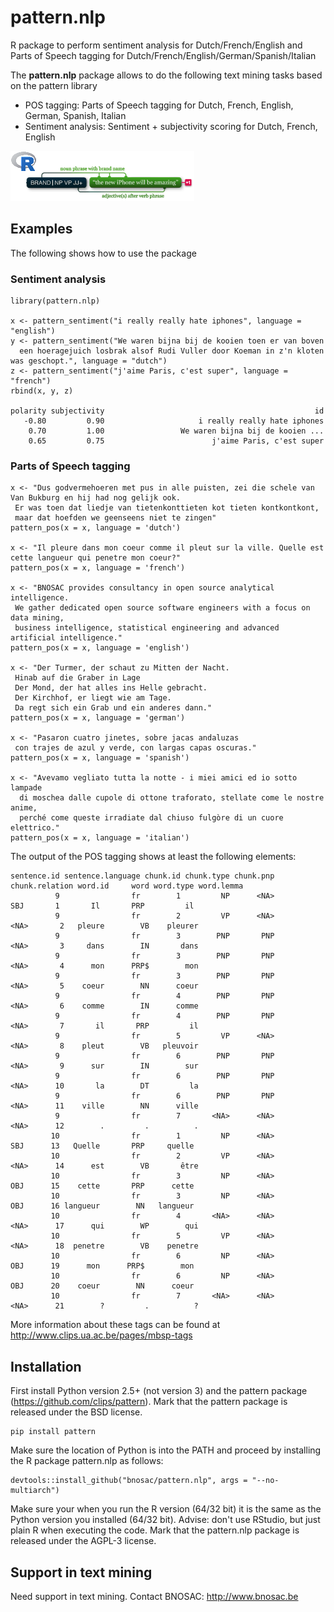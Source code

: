 # pattern.nlp
R package to perform sentiment analysis for Dutch/French/English and Parts of Speech tagging for Dutch/French/English/German/Spanish/Italian

The  **pattern.nlp** package allows to do the following text mining tasks based on the pattern library

- POS tagging: Parts of Speech tagging for Dutch, French, English, German, Spanish, Italian
- Sentiment analysis: Sentiment + subjectivity scoring for Dutch, French, English

![](inst/img/pattern-nlp-logo.png)

## Examples

The following shows how to use the package

### Sentiment analysis

```
library(pattern.nlp)

x <- pattern_sentiment("i really really hate iphones", language = "english")
y <- pattern_sentiment("We waren bijna bij de kooien toen er van boven 
  een hoeragejuich losbrak alsof Rudi Vuller door Koeman in z'n kloten was geschopt.", language = "dutch")
z <- pattern_sentiment("j'aime Paris, c'est super", language = "french")
rbind(x, y, z)

polarity subjectivity                                               id
   -0.80         0.90                     i really really hate iphones
    0.70         1.00                 We waren bijna bij de kooien ...
    0.65         0.75                        j'aime Paris, c'est super
```

### Parts of Speech tagging

```
x <- "Dus godvermehoeren met pus in alle puisten, zei die schele van Van Bukburg en hij had nog gelijk ook.
 Er was toen dat liedje van tietenkonttieten kot tieten kontkontkont, 
 maar dat hoefden we geenseens niet te zingen"
pattern_pos(x = x, language = 'dutch')

x <- "Il pleure dans mon coeur comme il pleut sur la ville. Quelle est cette langueur qui penetre mon coeur?"
pattern_pos(x = x, language = 'french')

x <- "BNOSAC provides consultancy in open source analytical intelligence. 
 We gather dedicated open source software engineers with a focus on data mining, 
 business intelligence, statistical engineering and advanced artificial intelligence."
pattern_pos(x = x, language = 'english')

x <- "Der Turmer, der schaut zu Mitten der Nacht. 	
 Hinab auf die Graber in Lage
 Der Mond, der hat alles ins Helle gebracht.
 Der Kirchhof, er liegt wie am Tage.
 Da regt sich ein Grab und ein anderes dann."
pattern_pos(x = x, language = 'german')

x <- "Pasaron cuatro jinetes, sobre jacas andaluzas
 con trajes de azul y verde, con largas capas oscuras."
pattern_pos(x = x, language = 'spanish')

x <- "Avevamo vegliato tutta la notte - i miei amici ed io sotto lampade 
  di moschea dalle cupole di ottone traforato, stellate come le nostre anime, 
  perché come queste irradiate dal chiuso fulgòre di un cuore elettrico."
pattern_pos(x = x, language = 'italian')
```

The output of the POS tagging shows at least the following elements:
```
sentence.id sentence.language chunk.id chunk.type chunk.pnp chunk.relation word.id     word word.type word.lemma
          9                fr        1         NP      <NA>            SBJ       1       Il       PRP         il
          9                fr        2         VP      <NA>           <NA>       2   pleure        VB    pleurer
          9                fr        3        PNP       PNP           <NA>       3     dans        IN       dans
          9                fr        3        PNP       PNP           <NA>       4      mon      PRP$        mon
          9                fr        3        PNP       PNP           <NA>       5    coeur        NN      coeur
          9                fr        4        PNP       PNP           <NA>       6    comme        IN      comme
          9                fr        4        PNP       PNP           <NA>       7       il       PRP         il
          9                fr        5         VP      <NA>           <NA>       8    pleut        VB   pleuvoir
          9                fr        6        PNP       PNP           <NA>       9      sur        IN        sur
          9                fr        6        PNP       PNP           <NA>      10       la        DT         la
          9                fr        6        PNP       PNP           <NA>      11    ville        NN      ville
          9                fr        7       <NA>      <NA>           <NA>      12        .         .          .
         10                fr        1         NP      <NA>            SBJ      13   Quelle       PRP     quelle
         10                fr        2         VP      <NA>           <NA>      14      est        VB       être
         10                fr        3         NP      <NA>            OBJ      15    cette       PRP      cette
         10                fr        3         NP      <NA>            OBJ      16 langueur        NN   langueur
         10                fr        4       <NA>      <NA>           <NA>      17      qui        WP        qui
         10                fr        5         VP      <NA>           <NA>      18  penetre        VB    penetre
         10                fr        6         NP      <NA>            OBJ      19      mon      PRP$        mon
         10                fr        6         NP      <NA>            OBJ      20    coeur        NN      coeur
         10                fr        7       <NA>      <NA>           <NA>      21        ?         .          ?
```

More information about these tags can be found at http://www.clips.ua.ac.be/pages/mbsp-tags
## Installation

First install Python version 2.5+ (not version 3) and the pattern package (https://github.com/clips/pattern). Mark that the pattern package is released under the BSD license. 

```
pip install pattern
```

Make sure the location of Python is into the PATH and proceed by installing the R package pattern.nlp as follows:

```
devtools::install_github("bnosac/pattern.nlp", args = "--no-multiarch")
```

Make sure your when you run the R version (64/32 bit) it is the same as the Python version you installed (64/32 bit).
Advise: don't use RStudio, but just plain R when executing the code. 
Mark that the pattern.nlp package is released under the AGPL-3 license.

## Support in text mining

Need support in text mining. 
Contact BNOSAC: http://www.bnosac.be
